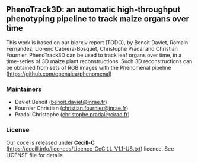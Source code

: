 ## PhenoTrack3D: an automatic high-throughput phenotyping pipeline to track maize organs over time

This work is based on our biorxiv report (TODO), by Benoit Daviet, Romain Fernandez, Llorenc Cabrera-Bosquet, Christophe Pradal and Christian Fournier.
PhenoTrack3D can be used to track leaf organs over time, in a time-series of 3D maize plant reconstructions. 
Such 3D reconstructions can be obtained from sets of RGB images with the Phenomenal pipeline (https://github.com/openalea/phenomenal)

### Maintainers

* Daviet Benoit (benoit.daviet@inrae.fr)
* Fournier Christian (christian.fournier@inrae.fr)
* Pradal Christophe (christophe.pradal@cirad.fr)

### License

Our code is released under **Cecill-C** (https://cecill.info/licences/Licence_CeCILL_V1.1-US.txt) licence. 
See LICENSE file for details.
